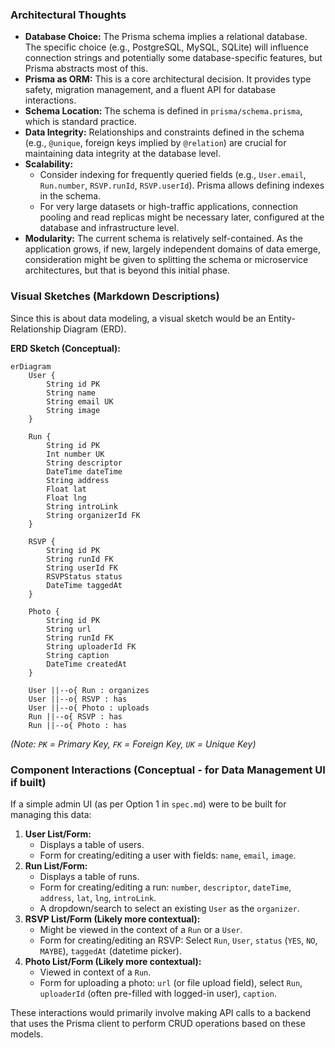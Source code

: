 ### Architectural Thoughts

- **Database Choice:** The Prisma schema implies a relational database. The specific choice (e.g., PostgreSQL, MySQL, SQLite) will influence connection strings and potentially some database-specific features, but Prisma abstracts most of this.
- **Prisma as ORM:** This is a core architectural decision. It provides type safety, migration management, and a fluent API for database interactions.
- **Schema Location:** The schema is defined in `prisma/schema.prisma`, which is standard practice.
- **Data Integrity:** Relationships and constraints defined in the schema (e.g., `@unique`, foreign keys implied by `@relation`) are crucial for maintaining data integrity at the database level.
- **Scalability:**
  - Consider indexing for frequently queried fields (e.g., `User.email`, `Run.number`, `RSVP.runId`, `RSVP.userId`). Prisma allows defining indexes in the schema.
  - For very large datasets or high-traffic applications, connection pooling and read replicas might be necessary later, configured at the database and infrastructure level.
- **Modularity:** The current schema is relatively self-contained. As the application grows, if new, largely independent domains of data emerge, consideration might be given to splitting the schema or microservice architectures, but that is beyond this initial phase.

### Visual Sketches (Markdown Descriptions)

Since this is about data modeling, a visual sketch would be an Entity-Relationship Diagram (ERD).

**ERD Sketch (Conceptual):**

```mermaid
erDiagram
    User {
        String id PK
        String name
        String email UK
        String image
    }

    Run {
        String id PK
        Int number UK
        String descriptor
        DateTime dateTime
        String address
        Float lat
        Float lng
        String introLink
        String organizerId FK
    }

    RSVP {
        String id PK
        String runId FK
        String userId FK
        RSVPStatus status
        DateTime taggedAt
    }

    Photo {
        String id PK
        String url
        String runId FK
        String uploaderId FK
        String caption
        DateTime createdAt
    }

    User ||--o{ Run : organizes
    User ||--o{ RSVP : has
    User ||--o{ Photo : uploads
    Run ||--o{ RSVP : has
    Run ||--o{ Photo : has
```

_(Note: `PK` = Primary Key, `FK` = Foreign Key, `UK` = Unique Key)_

### Component Interactions (Conceptual - for Data Management UI if built)

If a simple admin UI (as per Option 1 in `spec.md`) were to be built for managing this data:

1.  **User List/Form:**
    - Displays a table of users.
    - Form for creating/editing a user with fields: `name`, `email`, `image`.
2.  **Run List/Form:**
    - Displays a table of runs.
    - Form for creating/editing a run: `number`, `descriptor`, `dateTime`, `address`, `lat`, `lng`, `introLink`.
    - A dropdown/search to select an existing `User` as the `organizer`.
3.  **RSVP List/Form (Likely more contextual):**
    - Might be viewed in the context of a `Run` or a `User`.
    - Form for creating/editing an RSVP: Select `Run`, `User`, `status` (`YES`, `NO`, `MAYBE`), `taggedAt` (datetime picker).
4.  **Photo List/Form (Likely more contextual):**
    - Viewed in context of a `Run`.
    - Form for uploading a photo: `url` (or file upload field), select `Run`, `uploaderId` (often pre-filled with logged-in user), `caption`.

These interactions would primarily involve making API calls to a backend that uses the Prisma client to perform CRUD operations based on these models.
